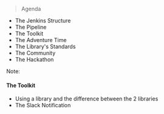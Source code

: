 > Agenda

- The Jenkins Structure
- The Pipeline
- The Toolkit
- The Adventure Time
- The Library's Standards
- The Community
- The Hackathon

Note:
#### The Toolkit
- Using a library and the difference between the 2 libraries
- The Slack Notification
